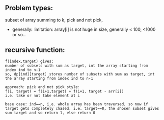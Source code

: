 

## Problem types:
subset of array summing to k, pick and not pick,
* generally: limitation: array[i] is not huge in size, generally < 100, <1000 or so...


## recursive function: 

    f(index,target) gives:
    number of subsets with sum as target, int the array starting from index ind to n-1
    so, dp[ind][target] stores number of subsets with sum as target, int the array starting from index ind to n-1

    approach: pick and not pick style:
    f(i, target) = f(i+1,target) + f(i+1, target - arr[i])
    i.e. take or not take element at i

    base case: ind==n, i.e. whole array has been traversed, so now if target gets completely chased, i.e. target==0, the shosen subset gives sum target and so return 1, else return 0